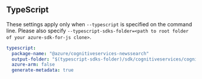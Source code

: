 ## TypeScript

These settings apply only when `--typescript` is specified on the command line.
Please also specify `--typescript-sdks-folder=<path to root folder of your azure-sdk-for-js clone>`.

``` yaml $(typescript)
typescript:
  package-name: "@azure/cognitiveservices-newssearch"
  output-folder: "$(typescript-sdks-folder)/sdk/cognitiveservices/cognitiveservices-newssearch"
  azure-arm: false
  generate-metadata: true
```
